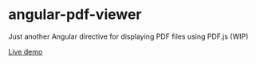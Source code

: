 # angular-pdf-viewer
Just another Angular directive for displaying PDF files using PDF.js (WIP)

[Live demo](http://jdryg.github.io/angular-pdf-viewer)
